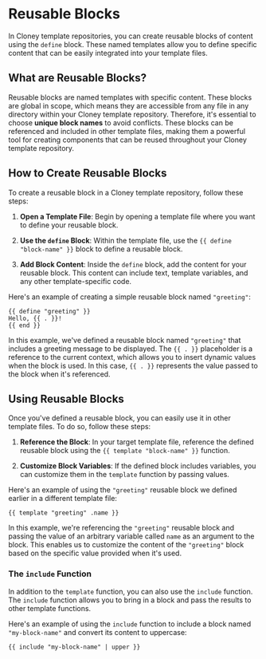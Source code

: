 # Reusable Blocks

In Cloney template repositories, you can create reusable blocks of content using the `define` block. These named templates allow you to define specific content that can be easily integrated into your template files.

## What are Reusable Blocks?

Reusable blocks are named templates with specific content. These blocks are global in scope, which means they are accessible from any file in any directory within your Cloney template repository. Therefore, it's essential to choose **unique block names** to avoid conflicts. These blocks can be referenced and included in other template files, making them a powerful tool for creating components that can be reused throughout your Cloney template repository.

## How to Create Reusable Blocks

To create a reusable block in a Cloney template repository, follow these steps:

1. **Open a Template File**: Begin by opening a template file where you want to define your reusable block.

2. **Use the `define` Block**: Within the template file, use the `{{ define "block-name" }}` block to define a reusable block.

3. **Add Block Content**: Inside the `define` block, add the content for your reusable block. This content can include text, template variables, and any other template-specific code.

Here's an example of creating a simple reusable block named `"greeting"`:

```plaintext title="hello-1.txt"
{{ define "greeting" }}
Hello, {{ . }}!
{{ end }}
```

In this example, we've defined a reusable block named `"greeting"` that includes a greeting message to be displayed. The `{{ . }}` placeholder is a reference to the current context, which allows you to insert dynamic values when the block is used. In this case, `{{ . }}` represents the value passed to the block when it's referenced.

## Using Reusable Blocks

Once you've defined a reusable block, you can easily use it in other template files. To do so, follow these steps:

1. **Reference the Block**: In your target template file, reference the defined reusable block using the `{{ template "block-name" }}` function.

2. **Customize Block Variables**: If the defined block includes variables, you can customize them in the `template` function by passing values.

Here's an example of using the `"greeting"` reusable block we defined earlier in a different template file:

```plaintext title="hello-2.txt"
{{ template "greeting" .name }}
```

In this example, we're referencing the `"greeting"` reusable block and passing the value of an arbitrary variable called `name` as an argument to the block. This enables us to customize the content of the `"greeting"` block based on the specific value provided when it's used.

### The `include` Function

In addition to the `template` function, you can also use the `include` function. The `include` function allows you to bring in a block and pass the results to other template functions.

Here's an example of using the `include` function to include a block named `"my-block-name"` and convert its content to uppercase:

```plaintext title="hello-3.txt"
{{ include "my-block-name" | upper }}
```
